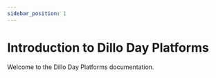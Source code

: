 ```yaml
---
sidebar_position: 1
---
```


# Introduction to Dillo Day Platforms

Welcome to the Dillo Day Platforms documentation.
